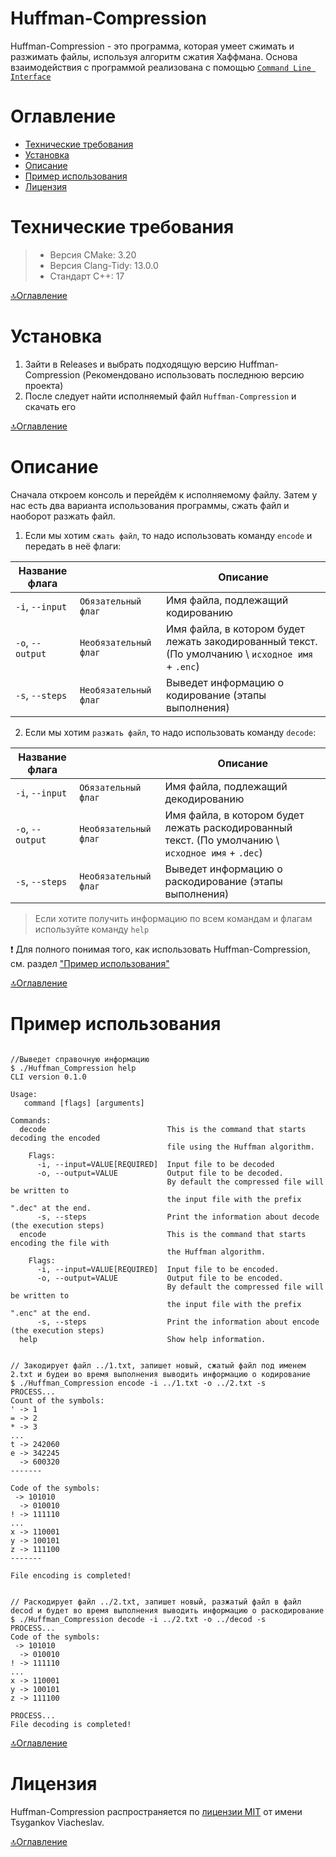 # Huffman-Compression

Huffman-Compression - это программа, которая умеет сжимать и разжимать файлы, используя алгоритм сжатия Хаффмана. Основа взаимодействия с программой реализована с помощью [`Command Line Interface`](https://github.com/Tsygankov-Slava/cli)

# Оглавление

- [Технические требования](#технические-требования)
- [Установка](#установка)
- [Описание](#описание)
- [Пример использования](#пример-использования)
- [Лицензия](#лицензия)


# Технические требования

> - Версия CMake: 3.20
> - Версия Clang-Tidy: 13.0.0
> - Стандарт C++: 17

[🔝Оглавление](#оглавление)


# Установка

1. Зайти в Releases и выбрать подходящую версию Huffman-Compression (Рекомендовано использовать последнюю версию проекта)
2. После следует найти исполняемый файл `Huffman-Compression` и скачать его

[🔝Оглавление](#оглавление)


# Описание
Сначала откроем консоль и перейдём к исполняемому файлу. 
Затем у нас есть два варианта использования программы, сжать файл и наоборот разжать файл. 

1. Если мы хотим `сжать файл`, то надо использовать команду `encode` и передать в неё флаги:

| Название флага  |                       | Описание                                                                                                     |
|-----------------|-----------------------|--------------------------------------------------------------------------------------------------------------|
| `-i`, `--input` | `Обязательный флаг`   | Имя файла, подлежащий кодированию                                                                            |
| `-o`, `--output`| `Необязательный флаг` | Имя файла, в котором будет лежать закодированный текст. (По умолчанию \ `исходное имя` + `.enc`)             |
| `-s`, `--steps` | `Необязательный флаг` | Выведет информацию о кодирование (этапы выполнения)                                                          |

2. Если мы хотим `разжать файл`, то надо использовать команду `decode`:

| Название флага  |                       | Описание                                                                                                     |
|-----------------|-----------------------|--------------------------------------------------------------------------------------------------------------|
| `-i`, `--input` | `Обязательный флаг`   | Имя файла, подлежащий декодированию                                                                          |
| `-o`, `--output`| `Необязательный флаг` | Имя файла, в котором будет лежать раскодированный текст. (По умолчанию \ `исходное имя` + `.dec`)            |
| `-s`, `--steps` | `Необязательный флаг` | Выведет информацию о раскодирование (этапы выполнения)                                                       |

> Если хотите получить информацию по всем командам и флагам используйте команду `help`

❗ Для полного понимая того, как использовать Huffman-Compression, см. раздел ["Пример использования"](#пример-использования)

[🔝Оглавление](#оглавление)


# Пример использования
```

//Выведет справочную информацию
$ ./Huffman_Compression help
CLI version 0.1.0

Usage:
   command [flags] [arguments]

Commands:
  decode                           This is the command that starts decoding the encoded 
                                   file using the Huffman algorithm. 
    Flags:
      -i, --input=VALUE[REQUIRED]  Input file to be decoded
      -o, --output=VALUE           Output file to be decoded.  
                                   By default the compressed file will be written to 
                                   the input file with the prefix ".dec" at the end. 
      -s, --steps                  Print the information about decode (the execution steps) 
  encode                           This is the command that starts encoding the file with 
                                   the Huffman algorithm. 
    Flags:
      -i, --input=VALUE[REQUIRED]  Input file to be encoded.
      -o, --output=VALUE           Output file to be encoded.  
                                   By default the compressed file will be written to 
                                   the input file with the prefix ".enc" at the end. 
      -s, --steps                  Print the information about encode (the execution steps) 
  help                             Show help information.
  
  
// Закодирует файл ../1.txt, запишет новый, сжатый файл под именем 2.txt и будеи во время выполнения выводить информацию о кодирование 
$ ./Huffman_Compression encode -i ../1.txt -o ../2.txt -s
PROCESS...
Count of the symbols:
' -> 1
= -> 2
* -> 3
...
t -> 242060
e -> 342245
  -> 600320
-------

Code of the symbols:
 -> 101010
  -> 010010
! -> 111110
...
x -> 110001
y -> 100101
z -> 111100
-------

File encoding is completed! 


// Раскодирует файл ../2.txt, запишет новый, разжатый файл в файл decod и будет во время выполнения выводить информацию о раскодирование
$ ./Huffman_Compression decode -i ../2.txt -o ../decod -s
PROCESS...
Code of the symbols:
 -> 101010
  -> 010010
! -> 111110
...
x -> 110001
y -> 100101
z -> 111100

PROCESS...
File decoding is completed!
```

[🔝Оглавление](#оглавление)

# Лицензия

Huffman-Compression распространяется по [лицензии MIT](https://github.com/Tsygankov-Slava/Huffman-Compression/blob/main/LICENSE) от имени Tsygankov Viacheslav.

[🔝Оглавление](#оглавление)
